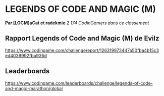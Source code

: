 LEGENDS OF CODE AND MAGIC (M)
=============================

**Par [LOCM]aCat et radekmie**
_2 174 CodinGamers dans ce classement_

## Rapport Legends of Code and Magic (M) de Evilz

https://www.codingame.com/challengereport/126319973447a50fba4b15c3ed4038992fba936d

## Leaderboards
https://www.codingame.com/leaderboards/challenge/legends-of-code-and-magic-marathon/global